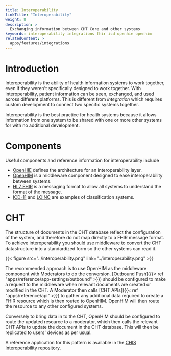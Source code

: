 ```yaml
---
title: Interoperability
linkTitle: "Interoperability"
weight: 8
description: >
  Exchanging information between CHT Core and other systems
keywords: interoperability integrations fhir icd openhie openhim
relatedContent: >
  apps/features/integrations
---
```


# Introduction

Interoperability is the ability of health information systems to work together, even if they weren't specifically designed to work together. With interoperability, patient information can be seen, exchanged, and used across different platforms. This is different from _integration_ which requires custom development to connect two specific systems together. 

Interoperability is the best practice for health systems because it allows information from one system to be shared with one or more other systems for with no additional development.

# Components

Useful components and reference information for interoperability include

- [OpenHIE](https://ohie.org/) defines the architecture for an interoperability layer.
- [OpenHIM](http://openhim.org/) is a middleware component designed to ease interoperability between systems.
- [HL7 FHIR](https://www.hl7.org/fhir/index.html) is a messaging format to allow all systems to understand the format of the message.
- [ICD-11](https://www.who.int/standards/classifications/classification-of-diseases) and [LOINC](https://loinc.org/) are examples of classification systems.

# CHT

The structure of documents in the CHT database reflect the configuration of the system, and therefore do not map directly to a FHIR message format. To achieve interoperability you should use middleware to convert the CHT datastructure into a standardized form so the other systems can read it.

{{< figure src="../interoperability.png" link="../interoperability.png" >}}

The recommended approach is to use OpenHIM as the middleware component with Moderators to do the conversion. [Outbound Push]({{< ref "apps/reference/app-settings/outbound" >}}) should be configured to make a request to the middleware when relevant documents are created or modified in the CHT. A Moderator then calls [CHT APIs]({{< ref "apps/reference/api" >}}) to gather any additional data required to create a FHIR resource which is then routed to OpenHIM. OpenHIM will then route the resource to any other configured systems.

Conversely to bring data in to the CHT, OpenHIM should be configured to route the updated resource to a moderator, which then calls the relevant CHT APIs to update the document in the CHT database. This will then be replicated to users' devices as per usual.

A reference application for this pattern is available in the [CHIS Interoperability repository](https://github.com/medic/chis-interoperability).

